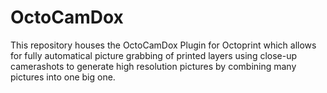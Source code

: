 # OctoCamDox
This repository houses the OctoCamDox Plugin for Octoprint which allows for fully automatical picture grabbing of printed layers using close-up camerashots to generate high resolution pictures by combining many pictures into one big one.
